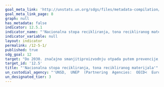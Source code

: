 ```yaml
---
goal_meta_link: 'http://unstats.un.org/sdgs/files/metadata-compilation/Metadata-Goal-12.pdf'
goal_meta_link_page: 8
graph: null
has_metadata: false
indicator: 12.5.1
indicator_name: "'Nacionalna stopa recikliranja, tona recikliranog materijala'"
indicator_variable: null
layout: indicator
permalink: /12-5-1/
published: true  
sdg_goal: 12
target: "Do 2030. značajno smanjitiproizvodnju otpada putem prevencije, smanjenja, recikliranja i ponovne uporabe."
target_id: '12.5'
title: "'Nacionalna stopa recikliranja, tona recikliranog materijala'"
un_custodial_agency: "'UNSD,  UNEP  (Partnering  Agencies:  OECD<  Eurostat)'"
un_designated_tier: 3
---
```

